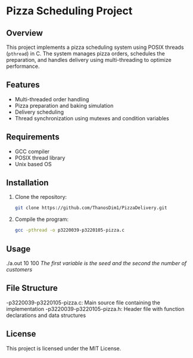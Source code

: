 # Pizza Scheduling Project

## Overview
This project implements a pizza scheduling system using POSIX threads (`pthread`) in C. The system manages pizza orders, schedules the preparation, and handles delivery using multi-threading to optimize performance.

## Features
- Multi-threaded order handling
- Pizza preparation and baking simulation
- Delivery scheduling
- Thread synchronization using mutexes and condition variables

## Requirements
- GCC compiler
- POSIX thread library
- Unix based OS

## Installation
1. Clone the repository:
   ```bash
   git clone https://github.com/ThanosDim1/PizzaDelivery.git
2. Compile the program:
   ```bash
   gcc -pthread -o p3220039-p3220105-pizza.c

## Usage 
./a.out 10 100
_The first variable is the seed and the second the number of customers_

## File Structure
-p3220039-p3220105-pizza.c: Main source file containing the implementation
-p3220039-p3220105-pizza.h: Header file with function declarations and data structures

## License
This project is licensed under the MIT License.



